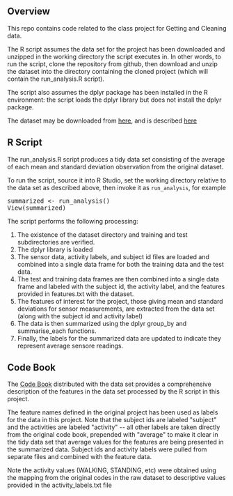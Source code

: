 ## Overview

This repo contains code related to the class project for Getting and
Cleaning data.

The R script assumes the data set for the project has been downloaded and
unzipped in the working directory the script executes in. In other
words, to run the script, clone the repository from github, then
download and unzip the dataset into the directory containing the
cloned project (which will contain the run_analysis.R script).

The script
also assumes the dplyr package has been installed in the R environment: the script loads the dplyr library but does not install the dplyr
package.

The dataset may be downloaded from [here](https://d396qusza40orc.cloudfront.net/getdata%2Fprojectfiles%2FUCI%20HAR%20Dataset.zip), and is described
[here](http://archive.ics.uci.edu/ml/datasets/Human+Activity+Recognition+Using+Smartphones)

## R Script

The run_analysis.R script produces a tidy data set consisting of the average of each
mean and standard deviation observation from the original dataset.

To run the script, source it into R Studio, set the working directory relative to the data set as described above, then invoke it as `run_analysis`, for example

<pre>
summarized <- run_analysis()
View(summarized)
</pre>

The script performs the following processing:

1. The existence of the dataset directory and training and test
subdirectories are verified.
2. The dplyr library is loaded
3. The sensor data, activity labels, and subject id files are loaded
and combined into a single data frame for both the training data and the test data.
4. The test and training data frames are then combined into a single
data frame and labeled with the subject id, the activity
label, and the features provided in features.txt with the dataset.
5. The features of interest for the project, those giving mean and
standard deviations for sensor measurements, are extracted from the data set (along with the subject id and activity label)
6. The data is then summarized using the dplyr group_by and
summarise_each functions.
7. Finally, the labels for the summarized data are updated to
indicate they represent average sensore readings.

## Code Book

The <a href="features_info.txt">Code Book</a> distributed with the
data set provides a comprehensive description of the features in the
data set processed by the R script in this project.

The feature names defined in the original project has been used as labels for the data in this project. Note that the subject ids are labeled
"subject" and the activities are labeled "activity" -- all other
labels are taken directly from the original code book, prepended
with "average" to make it clear in the tidy data set that average
values for the features are being presented in the summarized data.
Subject ids and activity labels were pulled from separate files and
combined with the feature data.

Note the activity values (WALKING, STANDING, etc) were obtained
using the mapping from the original codes in the raw dataset to
descriptive values provided in the activity_labels.txt file
